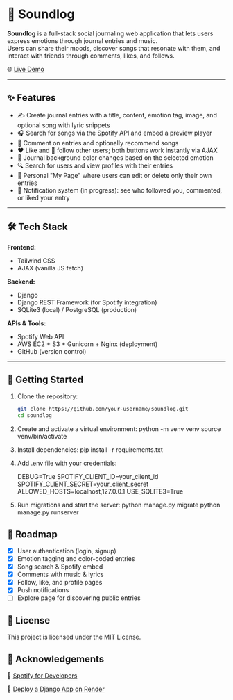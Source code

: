 # 🎵 Soundlog

**Soundlog** is a full-stack social journaling web application that lets users express emotions through journal entries and music.  
Users can share their moods, discover songs that resonate with them, and interact with friends through comments, likes, and follows.

🌐 [Live Demo](http://3.135.241.17/)

---

## ✨ Features

- ✍️ Create journal entries with a title, content, emotion tag, image, and optional song with lyric snippets
- 🎧 Search for songs via the Spotify API and embed a preview player
- 💬 Comment on entries and optionally recommend songs
- ❤️ Like and 🔄 follow other users; both buttons work instantly via AJAX
- 🎨 Journal background color changes based on the selected emotion
- 🔍 Search for users and view profiles with their entries
- 🧾 Personal "My Page" where users can edit or delete only their own entries
- 🔔 Notification system (in progress): see who followed you, commented, or liked your entry

---

## 🛠 Tech Stack

**Frontend:**
- Tailwind CSS
- AJAX (vanilla JS fetch)

**Backend:**
- Django
- Django REST Framework (for Spotify integration)
- SQLite3 (local) / PostgreSQL (production)

**APIs & Tools:**
- Spotify Web API
- AWS EC2 + S3 + Gunicorn + Nginx (deployment)
- GitHub (version control)

---

## 🚀 Getting Started

1. Clone the repository:
   ```bash
   git clone https://github.com/your-username/soundlog.git
   cd soundlog
2. Create and activate a virtual environment:
   python -m venv venv
   source venv/bin/activate
3. Install dependencies:
   pip install -r requirements.txt
4. Add .env file with your credentials:

   DEBUG=True
   SPOTIFY_CLIENT_ID=your_client_id
   SPOTIFY_CLIENT_SECRET=your_client_secret
   ALLOWED_HOSTS=localhost,127.0.0.1
   USE_SQLITE3=True
6. Run migrations and start the server:
   python manage.py migrate
   python manage.py runserver

## 📌 Roadmap

- [x] User authentication (login, signup)
- [x] Emotion tagging and color-coded entries
- [x] Song search & Spotify embed
- [x] Comments with music & lyrics
- [x] Follow, like, and profile pages
- [x] Push notifications
- [ ] Explore page for discovering public entries

## 📄 License

This project is licensed under the MIT License.

## 🙌 Acknowledgements

📄 [Spotify for Developers](https://developer.spotify.com)

📄 [Deploy a Django App on Render](https://render.com/docs/deploy-django)

